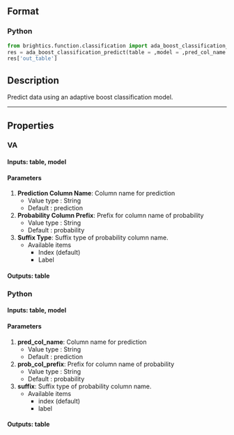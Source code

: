 ## Format
### Python
```python
from brightics.function.classification import ada_boost_classification_predict
res = ada_boost_classification_predict(table = ,model = ,pred_col_name = ,prob_col_prefix = ,suffix = )
res['out_table']
```

## Description
Predict data using an adaptive boost classification model.

---

## Properties
### VA
#### Inputs: table, model

#### Parameters
1. **Prediction Column Name**: Column name for prediction
   - Value type : String
   - Default : prediction
2. **Probability Column Prefix**: Prefix for column name of probability
   - Value type : String
   - Default : probability
3. **Suffix Type**: Suffix type of probability column name.
   - Available items
      - Index (default)
      - Label

#### Outputs: table

### Python
#### Inputs: table, model

#### Parameters
1. **pred_col_name**: Column name for prediction
   - Value type : String
   - Default : prediction
2. **prob_col_prefix**: Prefix for column name of probability
   - Value type : String
   - Default : probability
3. **suffix**: Suffix type of probability column name.
   - Available items
      - index (default)
      - label

#### Outputs: table

